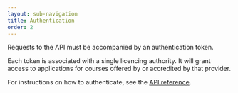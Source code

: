 ```yaml
---
layout: sub-navigation
title: Authentication
order: 2
---
```


Requests to the API must be accompanied by an authentication token.

Each token is associated with a single licencing authority. It will grant access to applications for courses offered by or accredited by that provider.

For instructions on how to authenticate, see the [API reference](#).
